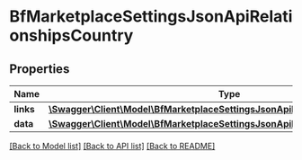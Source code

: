 # BfMarketplaceSettingsJsonApiRelationshipsCountry

## Properties
Name | Type | Description | Notes
------------ | ------------- | ------------- | -------------
**links** | [**\Swagger\Client\Model\BfMarketplaceSettingsJsonApiRelationshipsCountryLinks**](BfMarketplaceSettingsJsonApiRelationshipsCountryLinks.md) |  | [optional] 
**data** | [**\Swagger\Client\Model\BfMarketplaceSettingsJsonApiRelationshipsCountryData**](BfMarketplaceSettingsJsonApiRelationshipsCountryData.md) |  | [optional] 

[[Back to Model list]](../../README.md#documentation-for-models) [[Back to API list]](../../README.md#documentation-for-api-endpoints) [[Back to README]](../../README.md)

